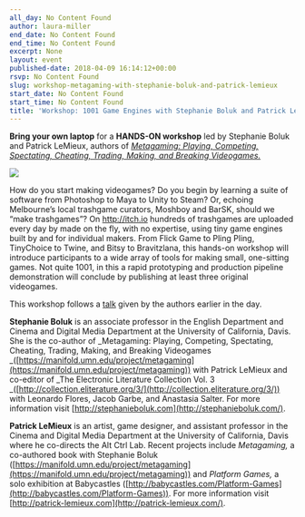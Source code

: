 ```yaml
---
all_day: No Content Found
author: laura-miller
end_date: No Content Found
end_time: No Content Found
excerpt: None
layout: event
published-date: 2018-04-09 16:14:12+00:00
rsvp: No Content Found
slug: workshop-metagaming-with-stephanie-boluk-and-patrick-lemieux
start_date: No Content Found
start_time: No Content Found
title: 'Workshop: 1001 Game Engines with Stephanie Boluk and Patrick LeMieux'
---
```


**Bring your own laptop** for a **HANDS-ON workshop** led by Stephanie Boluk and Patrick LeMieux, authors of [_Metagaming: Playing, Competing, Spectating, Cheating, Trading, Making, and Breaking Videogames._](https://www.upress.umn.edu/book-division/books/metagaming)

![](http://scholarslab.org/wp-content/uploads/2018/03/metagaming-194x300.jpg)

How do you start making videogames? Do you begin by learning a suite of software from Photoshop to Maya to Unity to Steam? Or, echoing Melbourne’s local trashgame curators, Moshboy and BarSK, should we “make trashgames”? On http://itch.io hundreds of trashgames are uploaded every day by made on the fly, with no expertise, using tiny game engines built by and for individual makers. From Flick Game to Pling Pling, TinyChoice to Twine, and Bitsy to Bravitzlana, this hands-on workshop will introduce participants to a wide array of tools for making small, one-sitting games. Not quite 1001, in this a rapid prototyping and production pipeline demonstration will conclude by publishing at least three original videogames.

This workshop follows a [talk](http://scholarslab.org/events/metagaming-talk-workshop/) given by the authors earlier in the day.

**Stephanie Boluk** is an associate professor in the English Department and Cinema and Digital Media Department at the University of California, Davis. She is the co-author of _Metagaming: Playing, Competing, Spectating, Cheating, Trading, Making, and Breaking Videogames _([https://manifold.umn.edu/project/metagaming](https://manifold.umn.edu/project/metagaming)) with Patrick LeMieux and co-editor of _The Electronic Literature Collection Vol. 3 _([http://collection.eliterature.org/3/](http://collection.eliterature.org/3/)) with Leonardo Flores, Jacob Garbe, and Anastasia Salter. For more information visit [http://stephanieboluk.com](http://stephanieboluk.com/).

**Patrick LeMieux** is an artist, game designer, and assistant professor in the Cinema and Digital Media Department at the University of California, Davis where he co-directs the Alt Ctrl Lab. Recent projects include _Metagaming,_ a co-authored book with Stephanie Boluk ([https://manifold.umn.edu/project/metagaming](https://manifold.umn.edu/project/metagaming)) and _Platform Games,_ a solo exhibition at Babycastles ([http://babycastles.com/Platform-Games](http://babycastles.com/Platform-Games)). For more information visit [http://patrick-lemieux.com](http://patrick-lemieux.com/).



